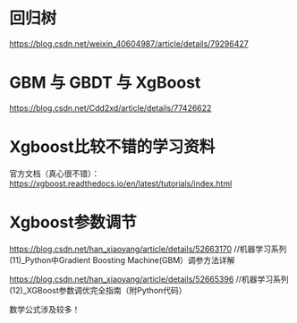 # 回归树

https://blog.csdn.net/weixin_40604987/article/details/79296427

# GBM 与 GBDT 与 XgBoost

https://blog.csdn.net/Cdd2xd/article/details/77426622

# Xgboost比较不错的学习资料

官方文档（真心很不错）：https://xgboost.readthedocs.io/en/latest/tutorials/index.html

# Xgboost参数调节

<https://blog.csdn.net/han_xiaoyang/article/details/52663170>   //机器学习系列(11)_Python中Gradient Boosting Machine(GBM）调参方法详解

<https://blog.csdn.net/han_xiaoyang/article/details/52665396> //机器学习系列(12)_XGBoost参数调优完全指南（附Python代码）

数学公式涉及较多！